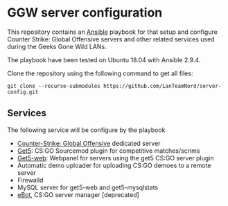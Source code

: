 # GGW server configuration

This repository contains an [Ansible](https://www.ansible.com/) playbook for that setup and configure Counter Strike: Global Offensive servers and other related services used during the Geeks Gone Wild LANs.

The playbook have been tested on Ubuntu 18.04 with Ansible 2.9.4.

Clone the repository using the following command to get all files:
```
git clone --recurse-submodules https://github.com/LanTeamNord/server-config.git
```

## Services

The following service will be configure by the playbook

 - [Counter-Strike: Global Offensive](https://store.steampowered.com/app/730/CounterStrike_Global_Offensive/) dedicated server
 - [Get5](https://github.com/splewis/get5): CS:GO Sourcemod plugin for competitive matches/scrims
 - [Get5-web](https://github.com/PhlexPlexico/get5-web/): Webpanel for servers using the get5 CS:GO server plugin
 - Automatic demo uploader for uploading CS:GO demoes to a remote server
 - Firewalld
 - MySQL server for get5-web and get5-mysqlstats
 - [eBot](https://github.com/deStrO/eBot-CSGO), CS:GO server manager [deprecated]
